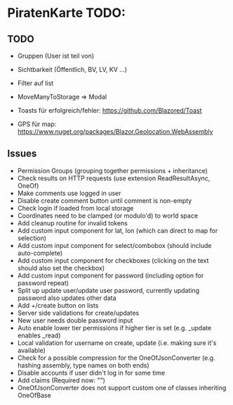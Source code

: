 # PiratenKarte TODO:
## TODO
- Gruppen (User ist teil von)
- Sichtbarkeit (Öffentlich, BV, LV, KV ...)

- Filter auf list
- MoveManyToStorage => Modal
- Toasts für erfolgreich/fehler: https://github.com/Blazored/Toast
- GPS für map: https://www.nuget.org/packages/Blazor.Geolocation.WebAssembly

## Issues
- Permission Groups (grouping together permissions + inheritance)
- Check results on HTTP requests (use extension ReadResultAsync, OneOf)
- Make comments use logged in user
- Disable create comment button until comment is non-empty
- Check login if loaded from local storage
- Coordinates need to be clamped (or modulo'd) to world space
- Add cleanup routine for invalid tokens
- Add custom input component for lat, lon (which can direct to map for selection)
- Add custom input component for select/combobox (should include auto-complete)
- Add custom input component for checkboxes (clicking on the text should also set the checkbox)
- Add custom input component for password (including option for password repeat)
- Split up update user/update user password, currently updating password also updates other data
- Add +/create button on lists
- Server side validations for create/updates
- New user needs double password input
- Auto enable lower tier permissions if higher tier is set (e.g. _update enables _read)
- Local validation for username on create, update (i.e. making sure it's available)
- Check for a possible compression for the OneOfJsonConverter (e.g. hashing assembly, type names on both ends)
- Disable accounts if user didn't log in for some time
- Add claims (Required now: "")
- OneOfJsonConverter does not support custom one of classes inheriting OneOfBase
